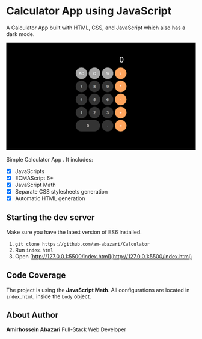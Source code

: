 # Calculator App using JavaScript

A Calculator App built with HTML, CSS, and JavaScript which also has a dark mode.


<img width="800" alt="IMG" src="./img.png"/>

Simple Calculator App . It includes: 


- [x] JavaScripts
- [x] ECMAScript 6+
- [x] JavaScript Math
- [x] Separate CSS stylesheets generation
- [x] Automatic HTML generation

## Starting the dev server

Make sure you have the latest version of ES6 installed.

1. `git clone https://github.com/am-abazari/Calculator`
2. Run `index.html`
3. Open [http://127.0.0.1:5500/index.html](http://127.0.0.1:5500/index.html)


## Code Coverage

The project is using the <strong>JavaScript Math</strong>. All configurations are located in `index.html`, inside the `body` object.


## About Author

<strong>Amirhossein Abazari</strong> Full-Stack Web Developer
